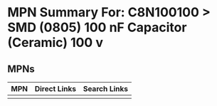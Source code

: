 



# MPN Summary For: C8N100100 > SMD (0805) 100 nF Capacitor (Ceramic) 100 v

## MPNs
  

|MPN|Direct Links|Search Links|
| :--- | :--- | :--- |
||||
